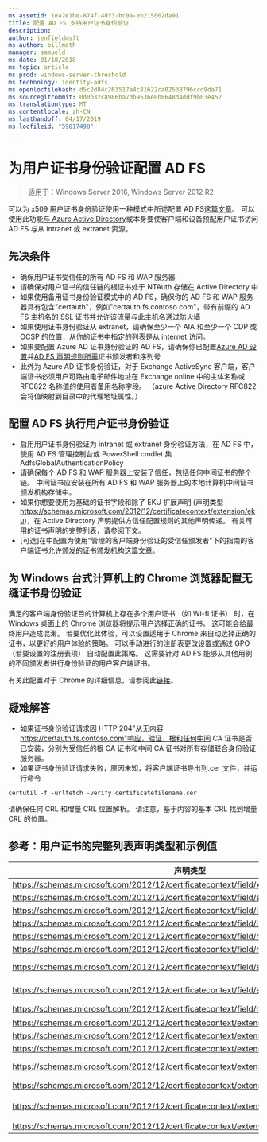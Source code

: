 ```yaml
---
ms.assetid: 1ea2e1be-874f-4df3-bc9a-eb215002da91
title: 配置 AD FS 支持用户证书身份验证
description: ''
author: jenfieldmsft
ms.author: billmath
manager: samueld
ms.date: 01/18/2018
ms.topic: article
ms.prod: windows-server-threshold
ms.technology: identity-adfs
ms.openlocfilehash: d5c2d84c263517a4c81622ca02538796ccd9da71
ms.sourcegitcommit: 0d0b32c8986ba7db9536e0b8648d4ddf9b03e452
ms.translationtype: MT
ms.contentlocale: zh-CN
ms.lasthandoff: 04/17/2019
ms.locfileid: "59817498"
---
```

# <a name="configuring-ad-fs-for-user-certificate-authentication"></a>为用户证书身份验证配置 AD FS

>适用于：Windows Server 2016, Windows Server 2012 R2

可以为 x509 用户证书身份验证使用一种模式中所述配置 AD FS[这篇文章](ad-fs-support-for-alternate-hostname-binding-for-certificate-authentication.md)。 可以使用此功能[与 Azure Active Directory](https://blogs.msdn.microsoft.com/samueld/2016/07/19/adfs-certauth-aad-o365/)或本身要使客户端和设备预配用户证书访问 AD FS 与从 intranet 或 extranet 资源。

## <a name="prerequisites"></a>先决条件
- 确保用户证书受信任的所有 AD FS 和 WAP 服务器
- 请确保对用户证书的信任链的根证书处于 NTAuth 存储在 Active Directory 中
- 如果使用备用证书身份验证模式中的 AD FS，确保你的 AD FS 和 WAP 服务器具有包含"certauth"，例如"certauth.fs.contoso.com"，带有前缀的 AD FS 主机名的 SSL 证书并允许该流量与此主机名通过防火墙
- 如果使用证书身份验证从 extranet，请确保至少一个 AIA 和至少一个 CDP 或 OCSP 的位置，从你的证书中指定的列表是从 internet 访问。
- 如果要配置 Azure AD 证书身份验证的 AD FS，请确保你已配置[Azure AD 设置](https://docs.microsoft.com/azure/active-directory/active-directory-certificate-based-authentication-get-started#step-2-configure-the-certificate-authorities)并[AD FS 声明规则所需](https://docs.microsoft.com/azure/active-directory/active-directory-certificate-based-authentication-ios#requirements)证书颁发者和序列号
- 此外为 Azure AD 证书身份验证，对于 Exchange ActiveSync 客户端，客户端证书必须用户可路由电子邮件地址在 Exchange online 中的主体名称或 RFC822 名称值的使用者备用名称字段。 （azure Active Directory RFC822 会将值映射到目录中的代理地址属性。）

## <a name="configure-ad-fs-for-user-certificate-authentication"></a>配置 AD FS 执行用户证书身份验证  
- 启用用户证书身份验证为 intranet 或 extranet 身份验证方法，在 AD FS 中，使用 AD FS 管理控制台或 PowerShell cmdlet 集 AdfsGlobalAuthenticationPolicy
- 请确保每个 AD FS 和 WAP 服务器上安装了信任，包括任何中间证书的整个链。 中间证书应安装在所有 AD FS 和 WAP 服务器上的本地计算机中间证书颁发机构存储中。
- 如果你想要使用为基础的证书字段和除了 EKU 扩展声明 (声明类型 https://schemas.microsoft.com/2012/12/certificatecontext/extension/eku)，在 Active Directory 声明提供方信任配置规则的其他声明传递。  有关可用的证书声明的完整列表，请参阅下文。  
- [可选]在中配置为使用"管理的客户端身份验证的受信任颁发者"下的指南的客户端证书允许颁发的证书颁发机构[这篇文章](https://technet.microsoft.com/library/dn786429(v=ws.11).aspx)。

## <a name="configure-seamless-certificate-authentication-for-chrome-browser-on-windows-desktops"></a>为 Windows 台式计算机上的 Chrome 浏览器配置无缝证书身份验证
满足的客户端身份验证目的计算机上存在多个用户证书 （如 Wi-fi 证书） 时，在 Windows 桌面上的 Chrome 浏览器将提示用户选择正确的证书。 这可能会给最终用户造成混淆。 若要优化此体验，可以设置适用于 Chrome 来自动选择正确的证书，以更好的用户体验的策略。 可以手动进行的注册表更改设置或通过 GPO （若要设置的注册表项） 自动配置此策略。 这需要针对 AD FS 能够从其他用例的不同颁发者进行身份验证的用户客户端证书。 

有关此配置对于 Chrome 的详细信息，请参阅此[链接](http://www.chromium.org/administrators/policy-list-3#AutoSelectCertificateForUrls)。  


## <a name="troubleshooting"></a>疑难解答
- 如果证书身份验证请求因 HTTP 204"从无内容 https://certauth.fs.contoso.com"响应，验证，根和任何中间 CA 证书是否已安装，分别为受信任的根 CA 证书和中间 CA 证书对所有存储联合身份验证服务器。
- 如果证书身份验证请求失败，原因未知，将客户端证书导出到.cer 文件，并运行命令 

`certutil -f -urlfetch -verify certificatefilename.cer`

请确保任何 CRL 和增量 CRL 位置解析。  请注意，基于内容的基本 CRL 找到增量 CRL 的位置。

## <a name="reference-complete-list-of-user-certificate-claim-types-and-example-values"></a>参考：用户证书的完整列表声明类型和示例值

|声明类型|示例值
|-----|-----
|https://schemas.microsoft.com/2012/12/certificatecontext/field/x509version | 3
|https://schemas.microsoft.com/2012/12/certificatecontext/field/signaturealgorithm | sha256RSA
|https://schemas.microsoft.com/2012/12/certificatecontext/field/issuer | CN=entca, DC=domain, DC=contoso, DC=com
|https://schemas.microsoft.com/2012/12/certificatecontext/field/issuername | CN=entca, DC=domain, DC=contoso, DC=com
|https://schemas.microsoft.com/2012/12/certificatecontext/field/notbefore | 12/05/2016 20:50:18
|https://schemas.microsoft.com/2012/12/certificatecontext/field/notafter | 12/05/2017 20:50:18
|https://schemas.microsoft.com/2012/12/certificatecontext/field/subject | E=user@contoso.com, CN=user, CN=Users, DC=domain, DC=contoso, DC=com
|https://schemas.microsoft.com/2012/12/certificatecontext/field/subjectname | E=user@contoso.com, CN=user, CN=Users, DC=domain, DC=contoso, DC=com
|https://schemas.microsoft.com/2012/12/certificatecontext/field/rawdata | {Base64 编码的数字证书数据}
|https://schemas.microsoft.com/2012/12/certificatecontext/extension/keyusage | DigitalSignature
|https://schemas.microsoft.com/2012/12/certificatecontext/extension/keyusage | KeyEncipherment
|https://schemas.microsoft.com/2012/12/certificatecontext/extension/subjectkeyidentifier | 9D11941EC06FACCCCB1B116B56AA97F3987D620A
|https://schemas.microsoft.com/2012/12/certificatecontext/extension/authoritykeyidentifier | KeyID = d6 13 e3 6b bc e5 d8 15 52 0a fd 36 6a d5 0b 51 f3 0b 25 7f
|https://schemas.microsoft.com/2012/12/certificatecontext/extension/certificatetemplatename | “用户”
|https://schemas.microsoft.com/2012/12/certificatecontext/extension/san | 其他主体名称： 名称 =user@contoso.com，RFC822 名称 =user@contoso.com
|https://schemas.microsoft.com/2012/12/certificatecontext/extension/eku | 1.3.6.1.4.1.311.10.3.4


